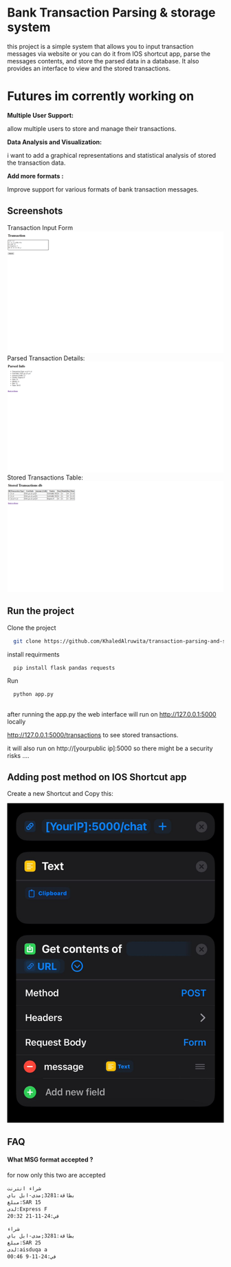 
# Bank Transaction Parsing & storage system

this project is a simple system that allows you to input transaction messages via website or you can do it from IOS shortcut app, parse the messages contents, and store the parsed data in a database. It also provides an interface to view and the stored transactions.

# Futures im corrently working on
**Multiple User Support:**

allow multiple users to store and manage their transactions.

**Data Analysis and Visualization:**

i want to add a graphical representations and statistical analysis of stored the transaction data.

**Add more formats :**

Improve support for various formats of bank transaction messages.
## Screenshots
Transaction Input Form
![Input Form](./screenshots/3.png)
Parsed Transaction Details:
![Input Form](./screenshots/2.png)
Stored Transactions Table:
![Input Form](./screenshots/1.png)
## Run the project

Clone the project

```bash
  git clone https://github.com/KhaledAlruwita/transaction-parsing-and-storage-system.git
```

install requirments

```bash
  pip install flask pandas requests
```
Run
```bash
  python app.py
```



## 

after running the app.py the web interface will run on http://127.0.0.1:5000 locally

http://127.0.0.1:5000/transactions to see stored transactions.


it will also run on http://[yourpublic ip]:5000
so there might be a security risks ....







## Adding post method on IOS Shortcut app

Create a new Shortcut and Copy this:

![Input Form](./screenshots/4.jpeg)


## FAQ

#### What MSG format accepted ?

for now only this two are accepted

```
شراء انترنت
بطاقة:3281;مدى-ابل باي
مبلغ:SAR 15 
لدى:Express F
في:24-11-21 20:32
```
```
شراء
بطاقة:3281;مدى-ابل باي
مبلغ:SAR 25
لدى:aisduqa a
في:24-11-9 00:46
```


